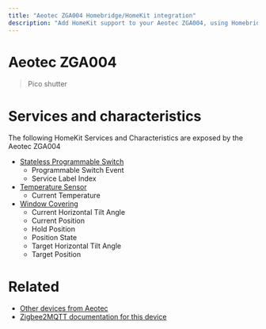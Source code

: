 ```yaml
---
title: "Aeotec ZGA004 Homebridge/HomeKit integration"
description: "Add HomeKit support to your Aeotec ZGA004, using Homebridge, Zigbee2MQTT and homebridge-z2m."
---
```

<!---
This file has been GENERATED using src/docgen/docgen.ts
DO NOT EDIT THIS FILE MANUALLY!
-->
# Aeotec ZGA004
> Pico shutter


# Services and characteristics
The following HomeKit Services and Characteristics are exposed by
the Aeotec ZGA004

* [Stateless Programmable Switch](../../action.md)
  * Programmable Switch Event
  * Service Label Index
* [Temperature Sensor](../../sensors.md)
  * Current Temperature
* [Window Covering](../../cover.md)
  * Current Horizontal Tilt Angle
  * Current Position
  * Hold Position
  * Position State
  * Target Horizontal Tilt Angle
  * Target Position


# Related
* [Other devices from Aeotec](../index.md#aeotec)
* [Zigbee2MQTT documentation for this device](https://www.zigbee2mqtt.io/devices/ZGA004.html)
